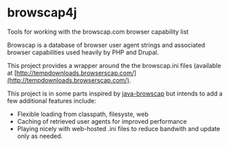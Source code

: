 browscap4j
==========

Tools for working with the browscap.com browser capability list

Browscap is a database of browser user agent strings and associated browser capabilities used heavily by PHP and Drupal.

This project provides a wrapper around the the browscap.ini files (available at [http://tempdownloads.browserscap.com/](http://tempdownloads.browserscap.com/).

This project is in some parts inspired by [java-browscap](https://github.com/rafeco/java-browscap) but intends to add a few additional features include:
 - Flexible loading from classpath, filesyste, web
 - Caching of retrieved user agents for improved performance
 - Playing nicely with web-hosted .ini files to reduce bandwith and update only as needed.


